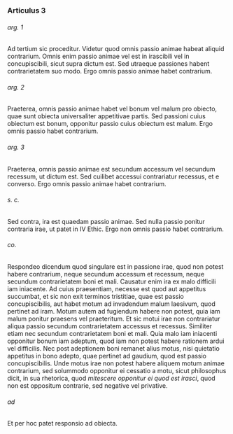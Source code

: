 ### Articulus 3

###### arg. 1
Ad tertium sic proceditur. Videtur quod omnis passio animae habeat aliquid contrarium. Omnis enim passio animae vel est in irascibili vel in concupiscibili, sicut supra dictum est. Sed utraeque passiones habent contrarietatem suo modo. Ergo omnis passio animae habet contrarium.

###### arg. 2
Praeterea, omnis passio animae habet vel bonum vel malum pro obiecto, quae sunt obiecta universaliter appetitivae partis. Sed passioni cuius obiectum est bonum, opponitur passio cuius obiectum est malum. Ergo omnis passio habet contrarium.

###### arg. 3
Praeterea, omnis passio animae est secundum accessum vel secundum recessum, ut dictum est. Sed cuilibet accessui contrariatur recessus, et e converso. Ergo omnis passio animae habet contrarium.

###### s. c.
Sed contra, ira est quaedam passio animae. Sed nulla passio ponitur contraria irae, ut patet in IV Ethic. Ergo non omnis passio habet contrarium.

###### co.
Respondeo dicendum quod singulare est in passione irae, quod non potest habere contrarium, neque secundum accessum et recessum, neque secundum contrarietatem boni et mali. Causatur enim ira ex malo difficili iam iniacente. Ad cuius praesentiam, necesse est quod aut appetitus succumbat, et sic non exit terminos tristitiae, quae est passio concupiscibilis, aut habet motum ad invadendum malum laesivum, quod pertinet ad iram. Motum autem ad fugiendum habere non potest, quia iam malum ponitur praesens vel praeteritum. Et sic motui irae non contrariatur aliqua passio secundum contrarietatem accessus et recessus. Similiter etiam nec secundum contrarietatem boni et mali. Quia malo iam iniacenti opponitur bonum iam adeptum, quod iam non potest habere rationem ardui vel difficilis. Nec post adeptionem boni remanet alius motus, nisi quietatio appetitus in bono adepto, quae pertinet ad gaudium, quod est passio concupiscibilis. Unde motus irae non potest habere aliquem motum animae contrarium, sed solummodo opponitur ei cessatio a motu, sicut philosophus dicit, in sua rhetorica, quod *mitescere opponitur ei quod est irasci*, quod non est oppositum contrarie, sed negative vel privative.

###### ad 
Et per hoc patet responsio ad obiecta.


